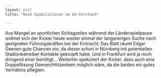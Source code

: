 ```yaml
---
layout: post
title: "Neue Spekulationen um AG-Vorstand"

---
```


Aus Mangel an sportlichen Schlagzeilen während der Länderspielpause widmet sich der Kicker heute wieder einmal der langwierigen Suche nach geeigneten Führungskräften bei der Eintracht. Das Blatt räumt Edgar Geenen gute Chancen ein, da dieser schon in Nürnberg mit potentiellen Stadionbetreiber Kontakte geknüpft habe. Und in Frankfurt wird ja noch dringend einer benötigt... Weiterhin spekuliert der Kicker, dass auch eine Doppellösung Geenen/Hölzenbein möglich wäre, da die beiden ein gutes Verhältnis pflegten.


